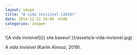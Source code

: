 ```yaml
---
layout: image
title: "A vida invisível (2019)"
date: 2019-12-22 18:00 -0300
categories: imagem
---
```

![A vida invisível]({{ site.baseurl }}/assets/a-vida-invisivel.jpg)

_A vida invisível_ (Karim Aïnouz, 2019).
